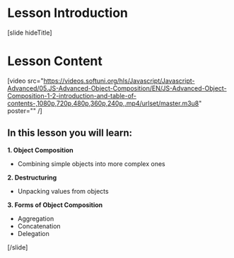# Lesson Introduction

[slide hideTitle]
# Lesson Content

[video src="https://videos.softuni.org/hls/Javascript/Javascript-Advanced/05.JS-Advanced-Object-Composition/EN/JS-Advanced-Object-Composition-1-2-introduction-and-table-of-contents-,1080p,720p,480p,360p,240p,.mp4/urlset/master.m3u8" poster="" /]

## In this lesson you will learn:

**1. Object Composition**

- Combining simple objects into more complex ones 

**2. Destructuring**

- Unpacking values from objects 

**3. Forms of Object Composition**
- Aggregation
- Concatenation
- Delegation

[/slide]